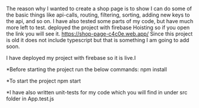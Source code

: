 The reason why I wanted to create a shop page is to show I can do some of the basic things like api-calls, routing, filtering, sorting, adding new keys to the api, and so on. I have also tested some parts of my code, but have much more left to test. deployed the project with firebase Hoisting so if you open the link you will see it. https://shop-page-c4c0e.web.app/ Since this project is old it does not include typescript but that is something I am going to add soon.

I have deployed my project with firebase so it is live.I

*Before starting the project run the below commands: npm install

*To start the project npm start

*I have also written unit-tests for my code which you will find in under src folder in App.test.js

